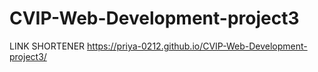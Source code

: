 # CVIP-Web-Development-project3
LINK SHORTENER
https://priya-0212.github.io/CVIP-Web-Development-project3/
